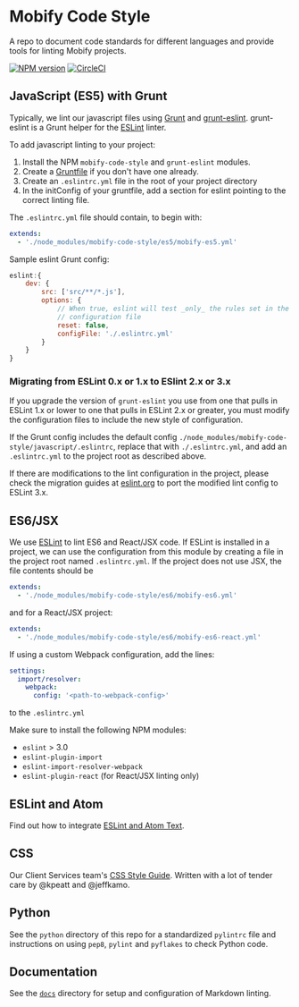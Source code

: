 # Mobify Code Style

A repo to document code standards for different languages and provide tools for
linting Mobify projects.

[![NPM version](https://badge.fury.io/js/mobify-code-style.svg)](http://badge.fury.io/js/mobify-code-style)
[![CircleCI](https://circleci.com/gh/mobify/mobify-code-style/tree/develop.svg?style=svg)](https://circleci.com/gh/mobify/mobify-code-style/tree/develop)

## JavaScript (ES5) with Grunt

Typically, we lint our javascript files using
[Grunt](http://gruntjs.com/) and
[grunt-eslint](https://github.com/sindresorhus/grunt-eslint). grunt-eslint
is a Grunt helper for the [ESLint](http://eslint.org/) linter.

To add javascript linting to your project:

1. Install the NPM `mobify-code-style` and `grunt-eslint` modules.
2. Create a [Gruntfile](http://gruntjs.com/sample-gruntfile) if you don't have
   one already.
3. Create an `.eslintrc.yml` file in the root of your project directory
4. In the initConfig of your gruntfile, add a section for eslint pointing to the
   correct linting file.

The `.eslintrc.yml` file should contain, to begin with:
```yaml
extends:
  - './node_modules/mobify-code-style/es5/mobify-es5.yml'
```

Sample eslint Grunt config:

```javascript
eslint:{
    dev: {
        src: ['src/**/*.js'],
        options: {
            // When true, eslint will test _only_ the rules set in the provided
            // configuration file
            reset: false,
            configFile: './.eslintrc.yml'
        }
    }
}
```

### Migrating from ESLint 0.x or 1.x to ESlint 2.x or 3.x

If you upgrade the version of `grunt-eslint` you use from one that
pulls in ESLint 1.x or lower to one that pulls
in ESLint 2.x or greater, you must modify the configuration files to
include the new style of configuration.

If the Grunt config includes the default config
`./node_modules/mobify-code-style/javascript/.eslintrc`, replace that
with `./.eslintrc.yml`, and add an `.eslintrc.yml` to the project root
as described above.

If there are modifications to the lint configuration in the project,
please check the migration guides at [eslint.org](http://eslint.org/) to port
the modified lint config to ESLint 3.x.

## ES6/JSX

We use [ESLint](http://eslint.org/) to lint ES6 and React/JSX code. If ESLint is
installed in a project, we can use the configuration from this module by
creating a file in the project root named `.eslintrc.yml`. If the project does
not use JSX, the file contents should be

```yaml
extends:
  - './node_modules/mobify-code-style/es6/mobify-es6.yml'
```

and for a React/JSX project:

```yaml
extends:
  - './node_modules/mobify-code-style/es6/mobify-es6-react.yml'
```

If using a custom Webpack configuration, add the lines:
```yaml
settings:
  import/resolver:
    webpack:
      config: '<path-to-webpack-config>'
```
to the `.eslintrc.yml`

Make sure to install the following NPM modules:
- `eslint` > 3.0
- `eslint-plugin-import`
- `eslint-import-resolver-webpack`
- `eslint-plugin-react` (for React/JSX linting only)

## ESLint and Atom

Find out how to integrate [ESLint and Atom Text](./javascript/atom.md).

## CSS

Our Client Services team's [CSS Style Guide](/css/Readme.md). Written with a lot
of tender care by @kpeatt and @jeffkamo.

## Python

See the `python` directory of this repo for a standardized `pylintrc` file and
instructions on using `pep8`, `pylint` and `pyflakes` to check Python code.

## Documentation

See the [`docs`](docs) directory for setup and configuration of Markdown
linting.
